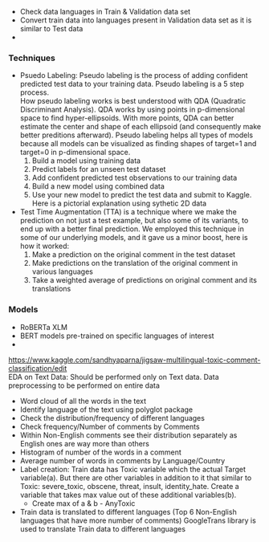 * Check data languages in Train & Validation data set
* Convert train data into languages present in Validation data set as it is similar to Test data
* 

### Techniques
* Psuedo Labeling: Pseudo labeling is the process of adding confident predicted test data to your training data. Pseudo labeling is a 5 step process. </br>
How pseudo labeling works is best understood with QDA (Quadratic Discriminant Analysis). QDA works by using points in p-dimensional space to find hyper-ellipsoids. With more points, QDA can better estimate the center and shape of each ellipsoid (and consequently make better preditions afterward). Pseudo labeling helps all types of models because all models can be visualized as finding shapes of target=1 and target=0 in p-dimensional space. 
  1. Build a model using training data
  2. Predict labels for an unseen test dataset
  3. Add confident predicted test observations to our training data 
  4. Build a new model using combined data 
  5. Use your new model to predict the test data and submit to Kaggle. Here is a pictorial explanation using sythetic 2D data </br>
* Test Time Augmentation (TTA) is a technique where we make the prediction on not just a test example, but also some of its variants, to end up with a better final prediction. We employed this technique in some of our underlying models, and it gave us a minor boost, here is how it worked:
  1. Make a prediction on the original comment in the test dataset
  2. Make predictions on the translation of the original comment in various languages
  3. Take a weighted average of predictions on original comment and its translations
  
### Models
* RoBERTa XLM
* BERT models pre-trained on specific languages of interest
* 


https://www.kaggle.com/sandhyaparna/jigsaw-multilingual-toxic-comment-classification/edit  </br>
EDA on Text Data: Should be performed only on Text data. Data preprocessing to be performed on entire data
* Word cloud of all the words in the text
* Identify language of the text using polyglot package
* Check the distribution/frequency of different languages
* Check frequency/Number of comments by Comments 
* Within Non-English comments see their distribution separately as English ones are way more than others
* Histogram of number of the words in a comment
* Average number of words in comments by Language/Country
* Label creation: Train data has Toxic variable which the actual Target variable(a). But there are other variables in addition to it that similar to Toxic: severe_toxic, obscene, threat, insult, identity_hate. Create a variable that takes max value out of these additional variables(b). 
	* Create max of a & b - AnyToxic
* Train data is translated to different languages (Top 6 Non-English languages that have more number of comments)
GoogleTrans library is used to translate Train data to different languages






